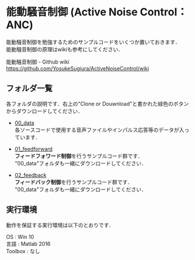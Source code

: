 #  能動騒音制御 (Active Noise Control：ANC)

能動騒音制御を勉強するためのサンプルコードをいくつか置いておきます．  
能動騒音制御の原理はwikiも参考にしてください．

能動騒音制御 - Github wiki  
https://github.com/YosukeSugiura/ActiveNoiseControl/wiki

## フォルダ一覧

各フォルダの説明です．右上の"Clone or Douwnload"と書かれた緑色のボタンからダウンロードしてください．

- [00_data](https://github.com/YosukeSugiura/ActiveNoiseControl/tree/master/00_data)  
   各ソースコードで使用する音声ファイルやインパルス応答等のデータが入っています．
   
- [01_feedforward](https://github.com/YosukeSugiura/ActiveNoiseControl/tree/master/01_feedforward)  
   **フィードフォワード制御**を行うサンプルコード群です．  
   "00_data"フォルダも一緒にダウンロードしてください．
   
- [02_feedback](https://github.com/YosukeSugiura/ActiveNoiseControl/tree/master/02_feedback)  
   **フィードバック制御**を行うサンプルコード群です．  
   "00_data"フォルダも一緒にダウンロードしてください．
   
## 実行環境
   
動作を保証する実行環境は以下のとおりです．
   
   OS : Win 10  
   言語 : Matlab 2016  
   Toolbox : なし
